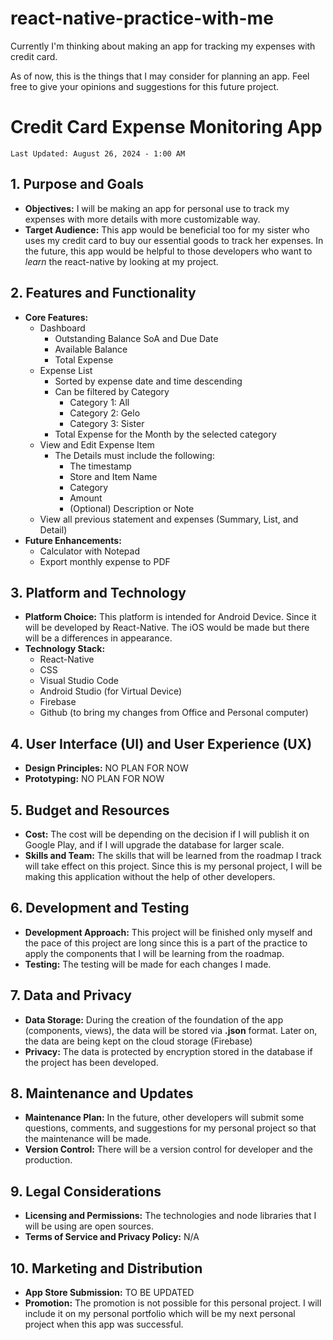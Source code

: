 
# react-native-practice-with-me
Currently I'm thinking about making an app for tracking my expenses with credit card.

As of now, this is the things that I may consider for planning an app. Feel free to give your opinions and suggestions for this future project.

# Credit Card Expense Monitoring App
    Last Updated: August 26, 2024 - 1:00 AM

## 1. Purpose and Goals
- **Objectives:** I will be making an app for personal use to track my expenses with more details with more customizable way.
- **Target Audience:** This app would be beneficial too for my sister who uses my credit card to buy our essential goods to track her expenses. In the future, this app would be helpful to those developers who want to *learn* the react-native by looking at my project.

## 2. Features and Functionality
 - **Core Features:**
	 - Dashboard
		 - Outstanding Balance SoA and Due Date
		 - Available Balance
		 - Total Expense
	- Expense List
		- Sorted by expense date and time descending
		- Can be filtered by Category
			- Category 1: All
			- Category 2: Gelo
			- Category 3: Sister
		 - Total Expense for the Month by the selected category
	- View and Edit Expense Item
		- The Details must include the following:
			- The timestamp
			- Store and Item Name
			- Category
			- Amount
			- (Optional) Description or Note
	- View all previous statement and expenses (Summary, List, and Detail)
 - **Future Enhancements:**  
	- Calculator with Notepad
	- Export monthly expense to PDF

## 3. Platform and Technology
- **Platform Choice:** This platform is intended for Android Device. Since it will be developed by React-Native. The iOS would be made but there will be a differences in appearance.
- **Technology Stack:**
	- React-Native
	- CSS
	- Visual Studio Code
	- Android Studio (for Virtual Device)
	- Firebase
	- Github (to bring my changes from Office and Personal computer)

## 4. User Interface (UI) and User Experience (UX)
- **Design Principles:** NO PLAN FOR NOW
- **Prototyping:** NO PLAN FOR NOW

## 5. Budget and Resources
- **Cost:** The cost will be depending on the decision if I will publish it on Google Play, and if I will upgrade the database for larger scale.
- **Skills and Team:** The skills that will be learned from the roadmap I track will take effect on this project. Since this is my personal project, I will be making this application without the help of other developers.

## 6. Development and Testing
- **Development Approach:** This project will be finished only myself and the pace of this project are long since this is a part of the practice to apply the components that I will be learning from the roadmap.
- **Testing:** The testing will be made for each changes I made.

## 7. Data and Privacy
- **Data Storage:** During the creation of the foundation of the app (components, views), the data will be stored via **.json** format. Later on, the data are being kept on the cloud storage (Firebase)
- **Privacy:** The data is protected by encryption stored in the database if the project has been developed.

## 8. Maintenance and Updates
- **Maintenance Plan:** In the future, other developers will submit some questions, comments, and suggestions for my personal project so that the maintenance will be made.
- **Version Control:**  There will be a version control for developer and the production.

## 9. Legal Considerations
- **Licensing and Permissions:** The technologies and node libraries that I will be using are open sources.
- **Terms of Service and Privacy Policy:** N/A

## 10. Marketing and Distribution
- **App Store Submission:** TO BE UPDATED
- **Promotion:** The promotion is not possible for this personal project. I will include it on my personal portfolio which will be my next personal project when this app was successful.
